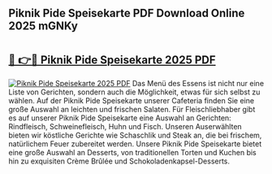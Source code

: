## Piknik Pide Speisekarte PDF Download Online 2025 mGNKy

# <h2><a href="http://gcb46of.nevu.top/?p=Piknik+Pide+Speisekarte">🔗 👉🔴 Piknik Pide Speisekarte 2025 PDF</a></h2>

[![Piknik Pide Speisekarte 2025 PDF](https://i.imgur.com/dBaPXMq.png)](http://gcb46of.nevu.top/?p=Piknik+Pide+Speisekarte)
Das Menü des Essens ist nicht nur eine Liste von Gerichten, sondern auch die Möglichkeit, etwas für sich selbst zu wählen. Auf der Piknik Pide Speisekarte unserer Cafeteria finden Sie eine große Auswahl an leichten und frischen Salaten. Für Fleischliebhaber gibt es auf unserer Piknik Pide Speisekarte eine Auswahl an Gerichten: Rindfleisch, Schweinefleisch, Huhn und Fisch. Unseren Auserwählten bieten wir köstliche Gerichte wie Schaschlik und Steak an, die bei frischem, natürlichem Feuer zubereitet werden. Unsere Piknik Pide Speisekarte bietet eine große Auswahl an Desserts, von traditionellen Torten und Kuchen bis hin zu exquisiten Crème Brûlée und Schokoladenkapsel-Desserts.
